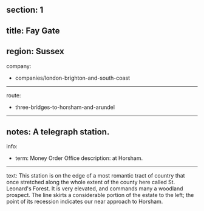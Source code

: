 section: 1
----
title: Fay Gate
----
region: Sussex
----
company:
- companies/london-brighton-and-south-coast
----
route:
- three-bridges-to-horsham-and-arundel
----
notes: A telegraph station.
----
info:
- term: Money Order Office
  description: at Horsham.
----
text: This station is on the edge of a most romantic tract of country that once stretched along the whole extent of the county here called St. Leonard's Forest. It is very elevated, and commands many a woodland prospect. The line skirts a considerable portion of the estate to the left; the point of its recession indicates our near approach to Horsham.
